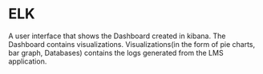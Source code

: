  # ELK
 A user interface that shows the Dashboard created in kibana. 
 The Dashboard contains visualizations.
 Visualizations(in the form of pie charts, bar graph, Databases) contains the logs generated from the LMS application.
